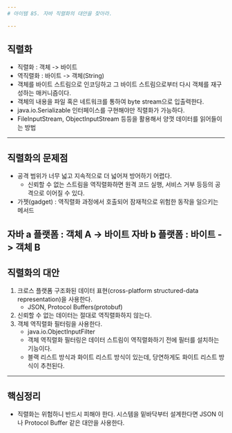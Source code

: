 ```yaml
---
# 아이템 85. 자바 직렬화의 대안을 찾아라.

---
```

## 직렬화
- 직렬화 : 객체 -> 바이트
- 역직렬화 : 바이트 -> 객체(String)
- 객체를 바이트 스트림으로 인코딩하고 그 바이트 스트림으로부터 다시 객체를 재구성하는 매커니즘이다.
- 객체의 내용을 파일 혹은 네트워크를 통하여 byte stream으로 입출력한다.
- java.io.Serializable 인터페이스를 구현해야만 직렬화가 가능하다.
- FileInputStream, ObjectInputStream 등등을 활용해서 양껏 데이터를 읽어들이는 방법

---
## 직렬화의 문제점
- 공격 범위가 너무 넓고 지속적으로 더 넓어져 방어하기 어렵다.
	- 신뢰할 수 없는 스트림을 역직렬화하면 원격 코드 실행, 서비스 거부 등등의 공격으로 이어질 수 있다.
- 가젯(gadget) : 역직렬화 과정에서 호출되어 잠재적으로 위험한 동작을 일으키는 메서드

자바 a 플랫폼 : 객체 A -> 바이트
자바 b 플랫폼 : 바이트 -> 객체 B
---
## 직렬화의 대안
1. 크로스 플랫폼 구조화된 데이터 표현(cross-platform structured-data representation)을 사용한다.
	- JSON, Protocol Buffers(protobuf)
2. 신뢰할 수 없는 데이터는 절대로 역직렬화하지 않는다.
3. 객체 역직렬화 필터링을 사용한다.
	- java.io.ObjectInputFilter
	- 객체 역직렬화 필터링은 데이터 스트림이 역직렬화하기 전에 필터를 설치하는 기능이다.
	- 블랙 리스트 방식과 화이트 리스트 방식이 있는데, 당연하게도 화이트 리스트 방식이 추천된다.

---
## 핵심정리
- 직렬화는 위험하니 반드시 피해야 한다. 시스템을 밑바닥부터 설계한다면 JSON 이나 Protocol Buffer 같은 대안을 사용한다.